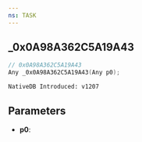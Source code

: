 ```yaml
---
ns: TASK
---
```

## _0x0A98A362C5A19A43

```c
// 0x0A98A362C5A19A43
Any _0x0A98A362C5A19A43(Any p0);
```

```
NativeDB Introduced: v1207
```

## Parameters
* **p0**:
